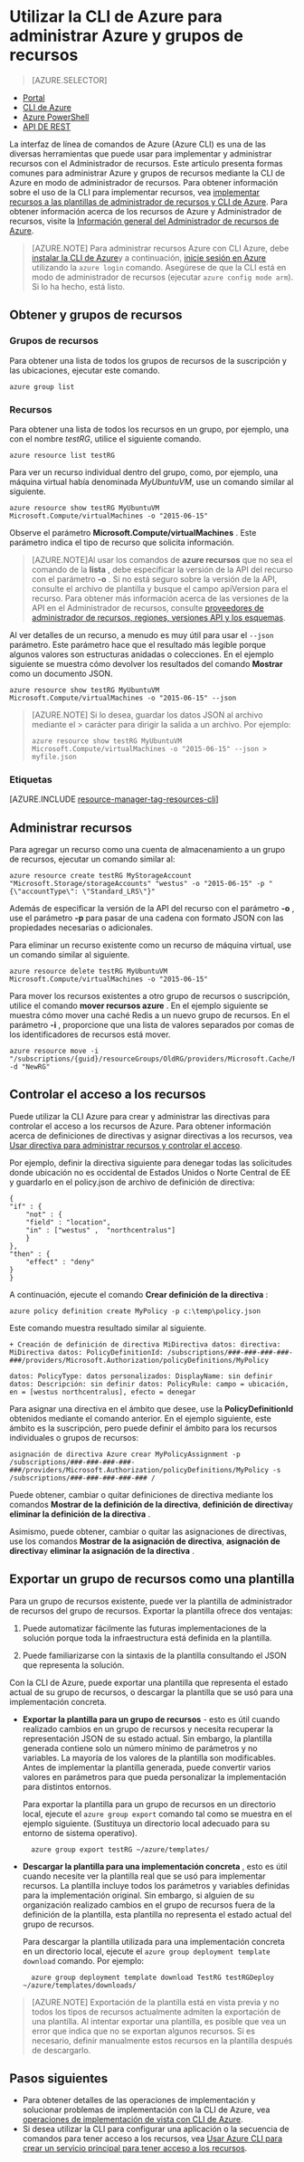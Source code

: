 
<properties
    pageTitle="Administrar recursos con CLI Azure | Microsoft Azure"
    description="Usar la interfaz de línea de comandos de Azure (CLI) para administrar grupos y recursos de Azure"
    editor=""
    manager="timlt"
    documentationCenter=""
    authors="dlepow"
    services="azure-resource-manager"/>

<tags
    ms.service="azure-resource-manager"
    ms.workload="multiple"
    ms.tgt_pltfrm="vm-multiple"
    ms.devlang="na"
    ms.topic="article"
    ms.date="08/22/2016"
    ms.author="danlep"/>

# <a name="use-the-azure-cli-to-manage-azure-resources-and-resource-groups"></a>Utilizar la CLI de Azure para administrar Azure y grupos de recursos


> [AZURE.SELECTOR]
- [Portal](azure-portal/resource-group-portal.md) 
- [CLI de Azure](xplat-cli-azure-resource-manager.md)
- [Azure PowerShell](powershell-azure-resource-manager.md)
- [API DE REST](resource-manager-rest-api.md)


La interfaz de línea de comandos de Azure (Azure CLI) es una de las diversas herramientas que puede usar para implementar y administrar recursos con el Administrador de recursos. Este artículo presenta formas comunes para administrar Azure y grupos de recursos mediante la CLI de Azure en modo de administrador de recursos. Para obtener información sobre el uso de la CLI para implementar recursos, vea [implementar recursos a las plantillas de administrador de recursos y CLI de Azure](resource-group-template-deploy-cli.md). Para obtener información acerca de los recursos de Azure y Administrador de recursos, visite la [Información general del Administrador de recursos de Azure](azure-resource-manager/resource-group-overview.md).

>[AZURE.NOTE] Para administrar recursos Azure con CLI Azure, debe [instalar la CLI de Azure](xplat-cli-install.md)y a continuación, [inicie sesión en Azure](xplat-cli-connect.md) utilizando la `azure login` comando. Asegúrese de que la CLI está en modo de administrador de recursos (ejecutar `azure config mode arm`). Si lo ha hecho, está listo.



## <a name="get-resource-groups-and-resources"></a>Obtener y grupos de recursos

### <a name="resource-groups"></a>Grupos de recursos

Para obtener una lista de todos los grupos de recursos de la suscripción y las ubicaciones, ejecutar este comando.

    azure group list
    

### <a name="resources"></a>Recursos
 Para obtener una lista de todos los recursos en un grupo, por ejemplo, una con el nombre *testRG*, utilice el siguiente comando.

    azure resource list testRG

Para ver un recurso individual dentro del grupo, como, por ejemplo, una máquina virtual había denominada *MyUbuntuVM*, use un comando similar al siguiente.

    azure resource show testRG MyUbuntuVM Microsoft.Compute/virtualMachines -o "2015-06-15"
    
Observe el parámetro **Microsoft.Compute/virtualMachines** . Este parámetro indica el tipo de recurso que solicita información.
    
>[AZURE.NOTE]Al usar los comandos de **azure recursos** que no sea el comando de la **lista** , debe especificar la versión de la API del recurso con el parámetro **-o** . Si no está seguro sobre la versión de la API, consulte el archivo de plantilla y busque el campo apiVersion para el recurso. Para obtener más información acerca de las versiones de la API en el Administrador de recursos, consulte [proveedores de administrador de recursos, regiones, versiones API y los esquemas](resource-manager-supported-services.md).

Al ver detalles de un recurso, a menudo es muy útil para usar el `--json` parámetro. Este parámetro hace que el resultado más legible porque algunos valores son estructuras anidadas o colecciones. En el ejemplo siguiente se muestra cómo devolver los resultados del comando **Mostrar** como un documento JSON.

    azure resource show testRG MyUbuntuVM Microsoft.Compute/virtualMachines -o "2015-06-15" --json

>[AZURE.NOTE] Si lo desea, guardar los datos JSON al archivo mediante el &gt; carácter para dirigir la salida a un archivo. Por ejemplo:
>
> `azure resource show testRG MyUbuntuVM Microsoft.Compute/virtualMachines -o "2015-06-15" --json > myfile.json`

### <a name="tags"></a>Etiquetas

[AZURE.INCLUDE [resource-manager-tag-resources-cli](../includes/resource-manager-tag-resources-cli.md)]

## <a name="manage-resources"></a>Administrar recursos


Para agregar un recurso como una cuenta de almacenamiento a un grupo de recursos, ejecutar un comando similar al:

    azure resource create testRG MyStorageAccount "Microsoft.Storage/storageAccounts" "westus" -o "2015-06-15" -p "{\"accountType\": \"Standard_LRS\"}"
    
Además de especificar la versión de la API del recurso con el parámetro **-o** , use el parámetro **-p** para pasar de una cadena con formato JSON con las propiedades necesarias o adicionales.
    
    
Para eliminar un recurso existente como un recurso de máquina virtual, use un comando similar al siguiente.

    azure resource delete testRG MyUbuntuVM Microsoft.Compute/virtualMachines -o "2015-06-15"

Para mover los recursos existentes a otro grupo de recursos o suscripción, utilice el comando **mover recursos azure** . En el ejemplo siguiente se muestra cómo mover una caché Redis a un nuevo grupo de recursos. En el parámetro **-i** , proporcione que una lista de valores separados por comas de los identificadores de recursos está mover.


    azure resource move -i "/subscriptions/{guid}/resourceGroups/OldRG/providers/Microsoft.Cache/Redis/examplecache" -d "NewRG"

## <a name="control-access-to-resources"></a>Controlar el acceso a los recursos

Puede utilizar la CLI Azure para crear y administrar las directivas para controlar el acceso a los recursos de Azure. Para obtener información acerca de definiciones de directivas y asignar directivas a los recursos, vea [Usar directiva para administrar recursos y controlar el acceso](resource-manager-policy.md).

Por ejemplo, definir la directiva siguiente para denegar todas las solicitudes donde ubicación no es occidental de Estados Unidos o Norte Central de EE y guardarlo en el policy.json de archivo de definición de directiva:

    {
    "if" : {
        "not" : {
        "field" : "location",
        "in" : ["westus" ,  "northcentralus"]
        }
    },
    "then" : {
        "effect" : "deny"
    }
    }

A continuación, ejecute el comando **Crear definición de la directiva** :

    azure policy definition create MyPolicy -p c:\temp\policy.json
    
Este comando muestra resultado similar al siguiente.

    + Creación de definición de directiva MiDirectiva datos: directiva: MiDirectiva datos: PolicyDefinitionId: /subscriptions/###-###-###-###-###/providers/Microsoft.Authorization/policyDefinitions/MyPolicy

    datos: PolicyType: datos personalizados: DisplayName: sin definir datos: Descripción: sin definir datos: PolicyRule: campo = ubicación, en = [westus northcentralus], efecto = denegar

 Para asignar una directiva en el ámbito que desee, use la **PolicyDefinitionId** obtenidos mediante el comando anterior. En el ejemplo siguiente, este ámbito es la suscripción, pero puede definir el ámbito para los recursos individuales o grupos de recursos:

    asignación de directiva Azure crear MyPolicyAssignment -p /subscriptions/###-###-###-###-###/providers/Microsoft.Authorization/policyDefinitions/MyPolicy -s /subscriptions/###-###-###-###-### /

Puede obtener, cambiar o quitar definiciones de directiva mediante los comandos **Mostrar de la definición de la directiva**, **definición de directiva**y **eliminar la definición de la directiva** .

Asimismo, puede obtener, cambiar o quitar las asignaciones de directivas, use los comandos **Mostrar de la asignación de directiva**, **asignación de directiva**y **eliminar la asignación de la directiva** .


## <a name="export-a-resource-group-as-a-template"></a>Exportar un grupo de recursos como una plantilla

Para un grupo de recursos existente, puede ver la plantilla de administrador de recursos del grupo de recursos. Exportar la plantilla ofrece dos ventajas:

1. Puede automatizar fácilmente las futuras implementaciones de la solución porque toda la infraestructura está definida en la plantilla.

2. Puede familiarizarse con la sintaxis de la plantilla consultando el JSON que representa la solución.

Con la CLI de Azure, puede exportar una plantilla que representa el estado actual de su grupo de recursos, o descargar la plantilla que se usó para una implementación concreta.

* **Exportar la plantilla para un grupo de recursos** - esto es útil cuando realizado cambios en un grupo de recursos y necesita recuperar la representación JSON de su estado actual. Sin embargo, la plantilla generada contiene solo un número mínimo de parámetros y no variables. La mayoría de los valores de la plantilla son modificables. Antes de implementar la plantilla generada, puede convertir varios valores en parámetros para que pueda personalizar la implementación para distintos entornos.

    Para exportar la plantilla para un grupo de recursos en un directorio local, ejecute el `azure group export` comando tal como se muestra en el ejemplo siguiente. (Sustituya un directorio local adecuado para su entorno de sistema operativo).

        azure group export testRG ~/azure/templates/

* **Descargar la plantilla para una implementación concreta** , esto es útil cuando necesite ver la plantilla real que se usó para implementar recursos. La plantilla incluye todos los parámetros y variables definidas para la implementación original. Sin embargo, si alguien de su organización realizado cambios en el grupo de recursos fuera de la definición de la plantilla, esta plantilla no representa el estado actual del grupo de recursos.

    Para descargar la plantilla utilizada para una implementación concreta en un directorio local, ejecute el `azure group deployment template download` comando. Por ejemplo:

        azure group deployment template download TestRG testRGDeploy ~/azure/templates/downloads/
 
>[AZURE.NOTE] Exportación de la plantilla está en vista previa y no todos los tipos de recursos actualmente admiten la exportación de una plantilla. Al intentar exportar una plantilla, es posible que vea un error que indica que no se exportan algunos recursos. Si es necesario, definir manualmente estos recursos en la plantilla después de descargarlo.



## <a name="next-steps"></a>Pasos siguientes

* Para obtener detalles de las operaciones de implementación y solucionar problemas de implementación con la CLI de Azure, vea [operaciones de implementación de vista con CLI de Azure](resource-manager-troubleshoot-deployments-cli.md).
* Si desea utilizar la CLI para configurar una aplicación o la secuencia de comandos para tener acceso a los recursos, vea [Usar Azure CLI para crear un servicio principal para tener acceso a los recursos](resource-group-authenticate-service-principal-cli.md).


